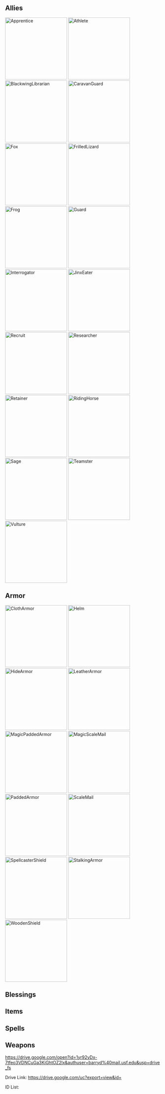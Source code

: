 ## Allies
<img src="https://drive.google.com/uc?export=view&id=1yr92yDx-7tfeo3VDNCuGa3KiGhtOZ2lx" alt="Apprentice" width="200"/> 
<img src="https://drive.google.com/uc?export=view&id=1yqCDqX4bcrYJuPVMQ2vKT_-voL2O8gxv" alt="Athlete" width="200"/>
<img src="https://drive.google.com/uc?export=view&id=1yow7G__ygjDgg-N4rZhkMvwDUMlh2ZTa" alt="BlackwingLibrarian" width="200"/>
<img src="https://drive.google.com/uc?export=view&id=1yoadcBjCu3pYilbGcVv0ffHjkqKxhTOb" alt="CaravanGuard" width="200"/>
<img src="https://drive.google.com/uc?export=view&id=1yoAN7C2aJJSLHznwSBzBoebOaN2J9k3A" alt="Fox" width="200"/>
<img src="https://drive.google.com/uc?export=view&id=1ym-4Txvuqyj8qxLqenQVTe8LWhLhOdvY" alt="FrilledLizard" width="200"/>
<img src="https://drive.google.com/uc?export=view&id=1ykvAds3r9mjBKKYQXldvoHXICkGc8vf4" alt="Frog" width="200"/>
<img src="https://drive.google.com/uc?export=view&id=1yk3eO7w5Uco-pF3V-cQKcI_uFtmuPyoS" alt="Guard" width="200"/>
<img src="https://drive.google.com/uc?export=view&id=1yiNJhXt1OiAzsQ2YZh5MVkDHvs2PKplD" alt="Interrogator" width="200"/>
<img src="https://drive.google.com/uc?export=view&id=1ygX7K08YAaEX-tHqgiA-fY0AkuVo9ocD" alt="JinxEater" width="200"/>
<img src="https://drive.google.com/uc?export=view&id=1yeSD0vhlMoHPQ6UJdDS_cSl7xKcjZQsF" alt="Recruit" width="200"/>
<img src="https://drive.google.com/uc?export=view&id=1ybW0J9wM_9KqFF7O2Tv5l4LAWrBFKy68" alt="Researcher" width="200"/>
<img src="https://drive.google.com/uc?export=view&id=1ybM6eiFVIUWOkuZpa3-JVViLGXhG4_J_" alt="Retainer" width="200"/>
<img src="https://drive.google.com/uc?export=view&id=1y_P8dOMGhADlzNBDTeqW--uYvGg1dJzt" alt="RidingHorse" width="200"/>
<img src="https://drive.google.com/uc?export=view&id=1yXM1_f7xEt9kuY3wFDAp-tsd8T7vi9vo" alt="Sage" width="200"/>
<img src="https://drive.google.com/uc?export=view&id=1yVM5FhgwOE1SOZZhdy8PKZUshW3az7ex" alt="Teamster" width="200"/>
<img src="https://drive.google.com/uc?export=view&id=1yU91U4hpjfZdruZDUxKeHFZNCORuCflW" alt="Vulture" width="200"/>

## Armor
<img src="https://drive.google.com/uc?export=view&id=1-eI4b_8Bz2xqhrlqm7Lfp0nNkXxychuA" alt="ClothArmor" width="200"/>
<img src="https://drive.google.com/uc?export=view&id=1-dYUVoGPGYjNzv-joDi9aOHzn2VRRTsL" alt="Helm" width="200"/>
<img src="https://drive.google.com/uc?export=view&id=1-YCSTdQmG3AY_6i3rWFvru_LvfePTPzJ" alt="HideArmor" width="200"/>
<img src="https://drive.google.com/uc?export=view&id=1-XIUusqYu8cUiACYhxAF4WwRLEr2yy4I" alt="LeatherArmor" width="200"/>
<img src="https://drive.google.com/uc?export=view&id=1-OlI_kP__ZMZ4aByjp4zDFhRo93pSypl" alt="MagicPaddedArmor" width="200"/>
<img src="https://drive.google.com/uc?export=view&id=1-IOWTjaG2JB2h9OV-lRKveCk9E3wrY2S" alt="MagicScaleMail" width="200"/>
<img src="https://drive.google.com/uc?export=view&id=1-HPLsRxccPWZqAPnF-p-thLtCekp9bNR" alt="PaddedArmor" width="200"/>
<img src="https://drive.google.com/uc?export=view&id=1-9im4KGAOr4WXUKPTEz7lfpTouwd0SHZ" alt="ScaleMail" width="200"/>
<img src="https://drive.google.com/uc?export=view&id=1-9KhL_xygDkZqmcRmroGep5BfBnSYFx7" alt="SpellcasterShield" width="200"/>
<img src="https://drive.google.com/uc?export=view&id=1-94b1PtiNCaDOXGbqKsIc4vswlL8lYq3" alt="StalkingArmor" width="200"/>
<img src="https://drive.google.com/uc?export=view&id=1-57EipIUSYnaTND0O6LLK-rRtnlj5FN5" alt="WoodenShield" width="200"/>

## Blessings

## Items

## Spells

## Weapons

https://drive.google.com/open?id=1yr92yDx-7tfeo3VDNCuGa3KiGhtOZ2lx&authuser=barryd%40mail.usf.edu&usp=drive_fs

Drive Link: 
https://drive.google.com/uc?export=view&id=

ID List:
